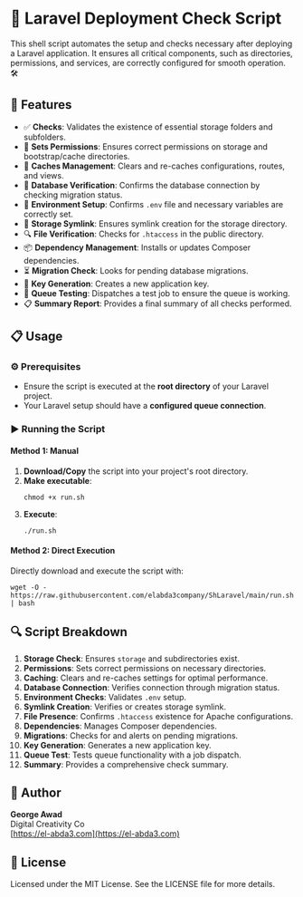 # 🚀 Laravel Deployment Check Script

This shell script automates the setup and checks necessary after deploying a Laravel application. It ensures all critical components, such as directories, permissions, and services, are correctly configured for smooth operation. 🛠️

## 🌟 Features

- ✅ **Checks**: Validates the existence of essential storage folders and subfolders.
- 🔐 **Sets Permissions**: Ensures correct permissions on storage and bootstrap/cache directories.
- 🧹 **Caches Management**: Clears and re-caches configurations, routes, and views.
- 🔗 **Database Verification**: Confirms the database connection by checking migration status.
- 📂 **Environment Setup**: Confirms `.env` file and necessary variables are correctly set.
- 🔄 **Storage Symlink**: Ensures symlink creation for the storage directory.
- 🔍 **File Verification**: Checks for `.htaccess` in the public directory.
- 📦 **Dependency Management**: Installs or updates Composer dependencies.
- ⏳ **Migration Check**: Looks for pending database migrations.
- 🔑 **Key Generation**: Creates a new application key.
- 🧪 **Queue Testing**: Dispatches a test job to ensure the queue is working.
- 📋 **Summary Report**: Provides a final summary of all checks performed.

## 📋 Usage

### ⚙️ Prerequisites

- Ensure the script is executed at the **root directory** of your Laravel project.
- Your Laravel setup should have a **configured queue connection**.

### ▶️ Running the Script

#### Method 1: Manual

1. **Download/Copy** the script into your project's root directory.
2. **Make executable**:
   ```
   chmod +x run.sh
   ```
3. **Execute**:
   ```
   ./run.sh
   ```

#### Method 2: Direct Execution

Directly download and execute the script with:
```
wget -O - https://raw.githubusercontent.com/elabda3company/ShLaravel/main/run.sh | bash
```

## 🔍 Script Breakdown

1. **Storage Check**: Ensures `storage` and subdirectories exist.
2. **Permissions**: Sets correct permissions on necessary directories.
3. **Caching**: Clears and re-caches settings for optimal performance.
4. **Database Connection**: Verifies connection through migration status.
5. **Environment Checks**: Validates `.env` setup.
6. **Symlink Creation**: Verifies or creates storage symlink.
7. **File Presence**: Confirms `.htaccess` existence for Apache configurations.
8. **Dependencies**: Manages Composer dependencies.
9. **Migrations**: Checks for and alerts on pending migrations.
10. **Key Generation**: Generates a new application key.
11. **Queue Test**: Tests queue functionality with a job dispatch.
12. **Summary**: Provides a comprehensive check summary.

## 👤 Author

**George Awad**  
Digital Creativity Co  
[https://el-abda3.com](https://el-abda3.com)

## 📜 License

Licensed under the MIT License. See the LICENSE file for more details.


